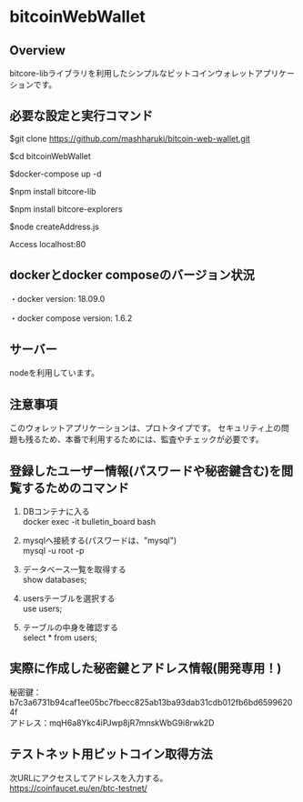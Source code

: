 bitcoinWebWallet
====


## Overview

bitcore-libライブラリを利用したシンプルなビットコインウォレットアプリケーションです。


## 必要な設定と実行コマンド

$git clone https://github.com/mashharuki/bitcoin-web-wallet.git

$cd bitcoinWebWallet

$docker-compose up -d

$npm install bitcore-lib

$npm install bitcore-explorers

$node createAddress.js

Access localhost:80


## dockerとdocker composeのバージョン状況

・docker version: 18.09.0

・docker compose version: 1.6.2

## サーバー

nodeを利用しています。

## 注意事項

このウォレットアプリケーションは、プロトタイプです。
セキュリティ上の問題も残るため、本番で利用するためには、監査やチェックが必要です。

## 登録したユーザー情報(パスワードや秘密鍵含む)を閲覧するためのコマンド

1. DBコンテナに入る  
  docker exec -it bulletin_board  bash  
  
2. mysqlへ接続する(パスワードは、"mysql")  
  mysql -u root -p  
  
3. データベース一覧を取得する  
   show databases;
   
4. usersテーブルを選択する  
   use users;
   
5. テーブルの中身を確認する  
   select * from users;

## 実際に作成した秘密鍵とアドレス情報(開発専用！)

   秘密鍵：b7c3a6731b94caf1ee05bc7fbecc825ab13ba93dab31cdb012fb6bd65996204f  
   アドレス：mqH6a8Ykc4iPJwp8jR7mnskWbG9i8rwk2D  

## テストネット用ビットコイン取得方法
   
   次URLにアクセスしてアドレスを入力する。  
   https://coinfaucet.eu/en/btc-testnet/  